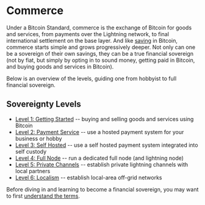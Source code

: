 # Commerce

<!--

explorer.acinq.co
LnRouter
1ml
ambos.space
lightningnetwork.plus
thunderhub.io

-->

Under a Bitcoin Standard,
 commerce is the exchange of Bitcoin
 for goods and services, from 
 payments over the Lightning network, to
 final international settlement on the base layer.
And like [saving](../saving/)
 in Bitcoin, commerce starts simple
 and grows progressively deeper.
Not only can one be a sovereign of their
 own savings, they can be a true
 financial sovereign
 (not by fiat, but simply by opting in
 to sound money, getting paid in Bitcoin,
 and buying goods and services in Bitcoin).

Below is an overview of the levels, guiding
 one from hobbyist to full financial
 sovereign.


## Sovereignty Levels

* [Level 1: Getting Started](sovereignty/level-1) -- 
 buying and selling goods
 and services using Bitcoin
* [Level 2: Payment Service](sovereignty/level-2) --
 use a hosted payment system
 for your business or hobby
* [Level 3: Self Hosted](sovereignty/level-3) --
 use a self hosted payment system
 integrated into self custody
* [Level 4: Full Node](sovereignty/level-4) --
 run a dedicated full node (and lightning node)
* [Level 5: Private Channels](sovereignty/level-5) --
 establish private lightning channels
 with local partners
* [Level 6: Localism](sovereignty/level-6) --
 establish local-area off-grid networks

Before diving in and learning to become a
 financial sovereign, you may want to first
 [understand the terms](understand-the-terms.md).



